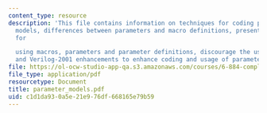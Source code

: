 ```yaml
---
content_type: resource
description: 'This file contains information on techniques for coding proper parameterized
  models, differences between parameters and macro definitions, present guidelines
  for

  using macros, parameters and parameter definitions, discourage the use of defparams
  and Verilog-2001 enhancements to enhance coding and usage of parameterized models.'
file: https://ol-ocw-studio-app-qa.s3.amazonaws.com/courses/6-884-complex-digital-systems-spring-2005/c1d1da930a5e21e976df668165e79b59_parameter_models.pdf
file_type: application/pdf
resourcetype: Document
title: parameter_models.pdf
uid: c1d1da93-0a5e-21e9-76df-668165e79b59
---
```

